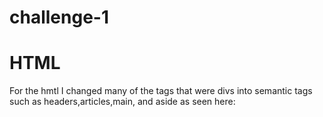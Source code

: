 # challenge-1

# HTML
For the hmtl I changed many of the tags that were divs into semantic tags such as headers,articles,main, and aside
as seen here:
